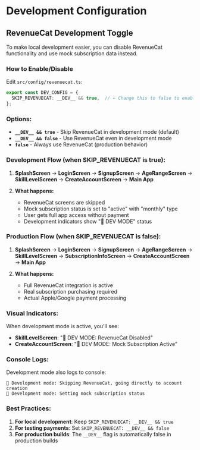 # Development Configuration

## RevenueCat Development Toggle

To make local development easier, you can disable RevenueCat functionality and use mock subscription data instead.

### How to Enable/Disable

Edit `src/config/revenuecat.ts`:

```typescript
export const DEV_CONFIG = {
  SKIP_REVENUECAT: __DEV__ && true,  // ← Change this to false to enable RevenueCat in development
};
```

### Options:

- **`__DEV__ && true`** - Skip RevenueCat in development mode (default)
- **`__DEV__ && false`** - Use RevenueCat even in development mode  
- **`false`** - Always use RevenueCat (production behavior)

### Development Flow (when SKIP_REVENUECAT is true):

1. **SplashScreen** → **LoginScreen** → **SignupScreen** → **AgeRangeScreen** → **SkillLevelScreen** → **CreateAccountScreen** → **Main App**

2. **What happens:**
   - RevenueCat screens are skipped
   - Mock subscription status is set to "active" with "monthly" type
   - User gets full app access without payment
   - Development indicators show "🔧 DEV MODE" status

### Production Flow (when SKIP_REVENUECAT is false):

1. **SplashScreen** → **LoginScreen** → **SignupScreen** → **AgeRangeScreen** → **SkillLevelScreen** → **SubscriptionInfoScreen** → **CreateAccountScreen** → **Main App**

2. **What happens:**
   - Full RevenueCat integration is active
   - Real subscription purchasing required
   - Actual Apple/Google payment processing

### Visual Indicators:

When development mode is active, you'll see:
- **SkillLevelScreen**: "🔧 DEV MODE: RevenueCat Disabled"
- **CreateAccountScreen**: "🔧 DEV MODE: Mock Subscription Active"

### Console Logs:

Development mode also logs to console:
```
🔧 Development mode: Skipping RevenueCat, going directly to account creation
🔧 Development mode: Setting mock subscription status
```

### Best Practices:

1. **For local development**: Keep `SKIP_REVENUECAT: __DEV__ && true`
2. **For testing payments**: Set `SKIP_REVENUECAT: __DEV__ && false`
3. **For production builds**: The `__DEV__` flag is automatically false in production builds 